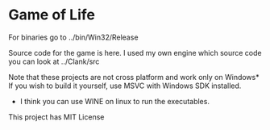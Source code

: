 # Game of Life

For binaries go to ../bin/Win32/Release

Source code for the game is here. I used my own engine which source code you can look at ../Clank/src

Note that these projects are not cross platform and work only on Windows*
If you wish to build it yourself, use MSVC with Windows SDK installed.

* I think you can use WINE on linux to run the executables.

This project has MIT License